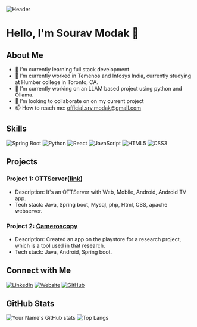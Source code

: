 ![Header](https://img.shields.io/badge/Sourav_Modak-Welcome_to_my_GitHub_Profile-blue)

# Hello, I'm Sourav Modak 👋

## About Me

- 🌱 I’m currently learning full stack development
- 💼 I’m currently worked in Temenos and Infosys India, currently studying at Humber college in Toronto, CA.
- 🔭 I’m currently working on an LLAM based project using python and Ollama.
- 👯 I’m looking to collaborate on on my current project
- 📫 How to reach me: [official.srv.modak@gmail.com](mailto:official.srv.modak@gmail.com)


## Skills

![Spring Boot](https://img.shields.io/badge/-SpringBoot-000?&logo=Spring)
![Python](https://img.shields.io/badge/-Python-000?&logo=Python)
![React](https://img.shields.io/badge/-React-000?&logo=React)
![JavaScript](https://img.shields.io/badge/-JavaScript-000?&logo=JavaScript)
![HTML5](https://img.shields.io/badge/-HTML5-000?&logo=HTML5)
![CSS3](https://img.shields.io/badge/-CSS3-000?&logo=CSS3)

## Projects

### Project 1: OTTServer([link](https://github.com/official-srv-modak/OTTServer))
- Description: It's an OTTServer with Web, Mobile, Android, Android TV app.
- Tech stack: Java, Spring boot, Mysql, php, Html, CSS, apache webserver.

### Project 2: [Cameroscopy]([link]([https://github.com/official-srv-modak/OTTServer](https://play.google.com/store/apps/details?id=com.souravmodak.cameroscopy&hl=en_CA)))
- Description: Created an app on the playstore for a research project, which is a tool used in that research.
- Tech stack: Java, Android, Spring boot.

## Connect with Me

[![LinkedIn](https://img.shields.io/badge/LinkedIn-000?style=flat&logo=LinkedIn)](https://www.linkedin.com/in/sourav-modak-b54316161/)
[![Website](https://img.shields.io/badge/Website-000?style=flat&logo=google-chrome)]([https://official-srv-modak.github.io](https://official-srv-modak.github.io))
[![GitHub](https://img.shields.io/badge/GitHub-000?style=flat&logo=GitHub)]([https://official-srv-modak.github.io](https://github.com/official-srv-modak))

## GitHub Stats

![Your Name's GitHub stats](https://github-readme-stats.vercel.app/api?username=official-srv-modak&show_icons=true&theme=radical)
![Top Langs](https://github-readme-stats.vercel.app/api/top-langs/?username=official-srv-modak&layout=compact&theme=radical)

